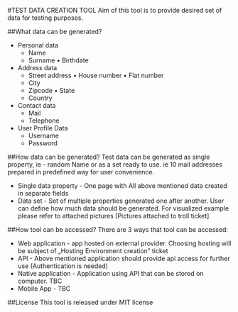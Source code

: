 #TEST DATA CREATION TOOL
Aim of this tool is to provide desired set of data for testing purposes.

##What data can be generated?

* Personal data
  * Name
  * Surname • Birthdate
* Address data
  * Street address • House number • Flat number
  * City
  * Zipcode • State
  * Country
* Contact data
  * Mail
  * Telephone
* User Profile Data
  * Username
  * Password

##How data can be generated?
Test data can be generated as single property, ie - random Name or as a set ready to use. ie 10 mail addresses prepared in predefined way for user convenience.
* Single data property - One page with All above mentioned data created in separate fields
* Data set - Set of multiple properties generated one after another. User can define how much data should
be generated.
For visualized example please refer to attached pictures [Pictures attached to troll ticket]

##How tool can be accessed?
There are 3 ways that tool can be accessed:
* Web application - app hosted on external provider. Choosing hosting will be subject of „Hosting
Environment creation” ticket
* API - Above mentioned application should provide api access for further use (Authentication is
needed)
* Native application - Application using API that can be stored on computer. TBC
* Mobile App - TBC

##License
This tool is released under MIT license 

